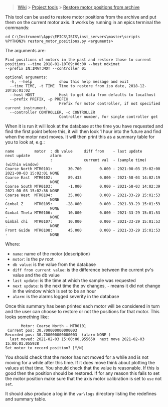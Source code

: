 > [Wiki](Home) > [Project tools](Project-tools) > [Restore motor positions from archive](Restore-Motor-Positions-from-Archive)

This tool can be used to restore motor positions from the archive and put them on the current motor axis. It works by running in an epics terminal the commands:

```
cd C:\Instrument\Apps\EPICS\ISIS\inst_servers\master\scripts
%PYTHON3% restore_motor_positions.py <arguments>
```

The arguments are:

```
Find positions of motors in the past and restore those to current positions --time 2018-01-10T09:00:00 --host ndximat
--prefix IN:IMAT:MOT --controller 01

optional arguments:
  -h, --help            show this help message and exit
  --time TIME, -t TIME  Time to restore from iso date, 2018-12-20T16:01:02
  --host HOST           Host to get data from defaults to localhost
  --prefix PREFIX, -p PREFIX
                        Prefix for motor controller, if not specified current instrument.
  --controller CONTROLLER, -c CONTROLLER
                        Controller number, for single controller get
```

When it is run it will look at the database at the time you have requested and find the first point before this, it will then look 1 hour into the future and find when the motor next moves. It will then print this as a summary table for you to look at, e.g.:

```
name         motor  : db value     diff from    - last update         next update         alarm
                    :              current val  - (sample time)       (within window)
Coarse North MTR0101:       30.700        0.000 - 2021-00-03 15:02:00 2021-00-03 15:02:01 NONE
Coarse East  MTR0102:       89.433        0.000 - 2021-58-03 14:02:19 -                   NONE
Coarse South MTR0103:       -1.000        0.000 - 2021-58-03 14:02:39 2021-00-03 15:02:36 NONE
Coarse West  MTR0104:       35.000        0.000 - 2021-33-29 15:01:53 -                   NONE
Gimbal Z     MTR0105:      -28.000        0.000 - 2021-33-29 15:01:53 -                   NONE
Gimbal Theta MTR0106:       10.000        0.000 - 2021-33-29 15:01:53 -                   NONE
Gimbal chi   MTR0107:       10.000        0.000 - 2021-33-29 15:01:53 -                   NONE
Front Guide  MTR0108:       45.000        0.000 - 2021-33-29 15:01:53 -                   NONE
```

Where:

- `name`: name of the motor (description)
- `motor`: is the pv root
- `db value`: is the value from the database
- `diff from current value`: is the difference between the current pv's value and the db value
- `last update`: is the time at which the sample was requested
- `next update`: is the next time the pv changes, `-` means it did not change in the window which is set to be an hour
- `alarm`: is the alarms logged severity in the database

Once this summary has been printed each motor will be considered in turn and the user can choose to restore or not the positions for that motor. This looks something like:

```
       Motor: Coarse North - MTR0101
 Current pos: 30.700000000000003
Recorded pos: 30.700000000000003  (alarm NONE )
  last moved: 2021-02-03 15:00:00.955650  next move 2021-02-03 15:00:01.055938
Set motor to record position? [Y/N]
```

You should check that the motor has not moved for a while and is not moving for a while after this time. If it does move think about plotting the values at that time. You should check that the value is reasonable. If this is good then the position should be restored. If for any reason this fails to set the motor position make sure that the axis motor calibration is set to `use` not `set`.

It should also produce a log in the `var\logs` directory listing the redefines and summary table.

